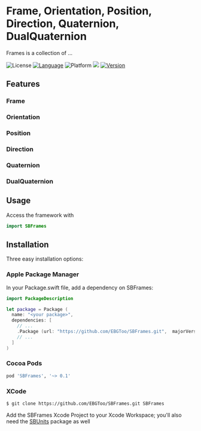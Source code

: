 # Frame, Orientation, Position, Direction, Quaternion, DualQuaternion

Frames is a collection of ...

![License](https://img.shields.io/cocoapods/l/SBFrames.svg)
[![Language](https://img.shields.io/badge/lang-Swift-orange.svg?style=flat)](https://developer.apple.com/swift/)
![Platform](https://img.shields.io/cocoapods/p/SBFrames.svg)
![](https://img.shields.io/badge/Package%20Maker-compatible-orange.svg)
[![Version](https://img.shields.io/cocoapods/v/SBFrames.svg)](http://cocoapods.org)

## Features

### Frame

### Orientation

### Position

### Direction

### Quaternion

### DualQuaternion

## Usage

Access the framework with

```swift
import SBFrames
```

## Installation

Three easy installation options:

### Apple Package Manager

In your Package.swift file, add a dependency on SBFrames:

```swift
import PackageDescription

let package = Package (
  name: "<your package>",
  dependencies: [
    // ...
    .Package (url: "https://github.com/EBGToo/SBFrames.git",  majorVersion: 0),
    // ...
  ]
)
```

### Cocoa Pods

```ruby
pod 'SBFrames', '~> 0.1'
```

### XCode

```bash
$ git clone https://github.com/EBGToo/SBFrames.git SBFrames
```

Add the SBFrames Xcode Project to your Xcode Workspace; you'll also need the [SBUnits](https://github.com/EBGToo/SBUnits) package
as well
